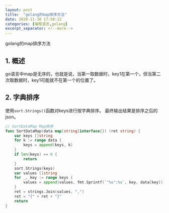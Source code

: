 ```yaml
---
layout: post
title:  "golang的map排序方法"
date: 2020-11-30 17:50:12
categories: [编程语言,golang]
excerpt_separator: <!--more-->
---
```

golang的map排序方法
<!--more-->

## 1. 概述
go语言中map是无序的，也就是说，当第一取数据时，key1在第一个，但当第二次取数据时，key1可能就不在第一个的位置了。

## 2. 字典排序

使用`sort.Strings()`函数对keys进行按字典排序。
最终输出结果是排序之后的json。
```go
// SortDataMap Map排序
func SortDataMap(data map[string]interface{}) (ret string) {
	var keys []string
	for k := range data {
		keys = append(keys, k)
	}
	if len(keys) == 0 {
		return
	}
	sort.Strings(keys)
	var values []string
	for _, key := range keys {
		values = append(values, fmt.Sprintf(`"%s":%v`, key, data[key]))
	}
	ret = strings.Join(values, ",")
	ret = "{" + ret + "}"
	return
}
```